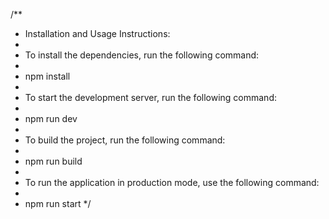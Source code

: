 /**
 * Installation and Usage Instructions:
 * 
 * To install the dependencies, run the following command:
 * 
 * npm install
 * 
 * To start the development server, run the following command:
 * 
 * npm run dev
 * 
 * To build the project, run the following command:
 * 
 * npm run build
 * 
 * To run the application in production mode, use the following command:
 * 
 * npm run start
 */
